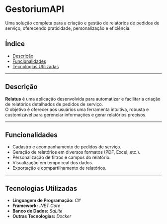 # **GestoriumAPI**  

Uma solução completa para a criação e gestão de relatórios de pedidos de serviço, oferecendo praticidade, personalização e eficiência.

## **Índice**  
- [Descrição](#descrição)  
- [Funcionalidades](#funcionalidades)  
- [Tecnologias Utilizadas](#tecnologias-utilizadas)  

---

## **Descrição**  
**Relatus** é uma aplicação desenvolvida para automatizar e facilitar a criação de relatórios detalhados de pedidos de serviço.  
O objetivo é oferecer aos usuários uma ferramenta intuitiva, robusta e customizável para gerenciar informações e gerar relatórios precisos.

---

## **Funcionalidades**  
- Cadastro e acompanhamento de pedidos de serviço.  
- Geração de relatórios em diversos formatos (PDF, Excel, etc.).  
- Personalização de filtros e campos do relatório.  
- Visualização em tempo real dos dados.  
- Exportação e compartilhamento de relatórios.  

---

## **Tecnologias Utilizadas**  
- **Linguagem de Programação:** _C#_  
- **Framework:** _.NET Core_  
- **Banco de Dados:** _SqLite_  
- **Outras Tecnologias:** _Docker_  
